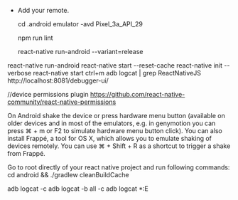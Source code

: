 

- Add your remote.

  cd .android
  emulator -avd Pixel_3a_API_29

  npm run lint

  react-native run-android --variant=release

react-native run-android
react-native start --reset-cache
react-native init --verbose
react-native start
ctrl+m
adb logcat | grep ReactNativeJS
http://localhost:8081/debugger-ui/


//device permissions plugin
https://github.com/react-native-community/react-native-permissions

On Android shake the device or press hardware menu button (available on older devices and in most of the emulators, e.g. in genymotion you can press ⌘ + m or F2 to simulate hardware menu button click). You can also install Frappé, a tool for OS X, which allows you to emulate shaking of devices remotely. You can use ⌘ + Shift + R as a shortcut to trigger a shake from Frappé.

Go to root directly of your react native project and run following commands:
cd android &&
./gradlew cleanBuildCache

adb logcat -c
adb logcat -b all -c
adb logcat \*:E
